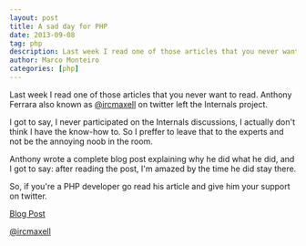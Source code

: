 ```yaml
---
layout: post
title: A sad day for PHP
date: 2013-09-08
tag: php
description: Last week I read one of those articles that you never want to read. Anthony Ferrara also known as ircmaxell on twitter left the Internals project.
author: Marco Monteiro
categories: [php]
---
```


Last week I read one of those articles that you never want to read. Anthony Ferrara also known as [@ircmaxell](http://twitter.com/ircmaxell) on twitter left the Internals project.

I got to say, I never participated on the Internals discussions, I actually don't think I have the know-how to. So I preffer to leave that to the experts and not be the annoying noob in the room.

Anthony wrote a complete blog post explaining why he did what he did, and I got to say: after reading the post, I'm amazed by the time he did stay there.

So, if you're a PHP developer go read his article and give him your support on twitter.

[<i class="icon-external-link"></i> Blog Post](http://blog.ircmaxell.com/2013/09/rambling-on-internals.html)

[<i class="icon-twitter"></i> @ircmaxell](http://twitter.com/ircmaxell)